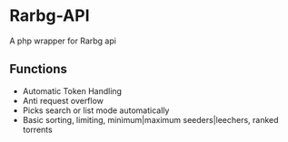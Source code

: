 # Rarbg-API
A php wrapper for Rarbg api

## Functions

* Automatic Token Handling
* Anti request overflow
* Picks search or list mode automatically
* Basic sorting, limiting, minimum|maximum seeders|leechers, ranked torrents